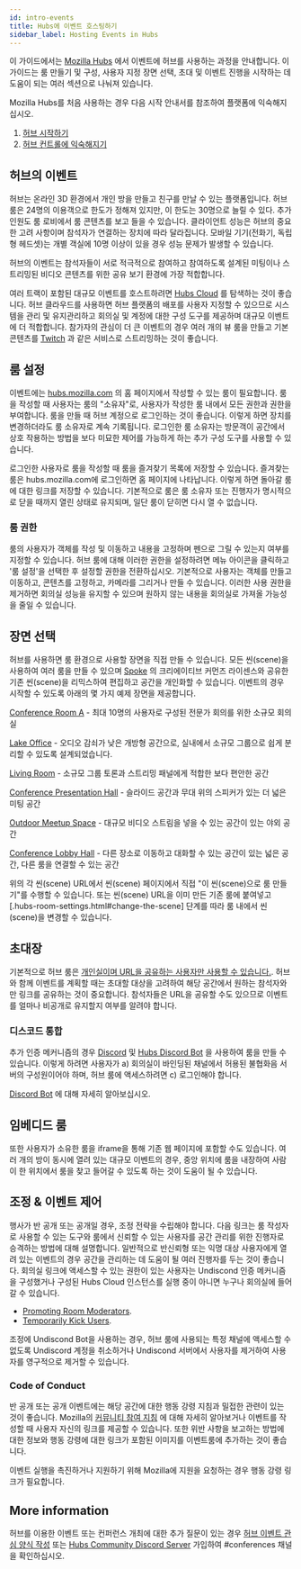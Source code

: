 ```yaml
---
id: intro-events
title: Hubs에 이벤트 호스팅하기
sidebar_label: Hosting Events in Hubs
---
```


이 가이드에서는 [Mozilla Hubs](https://hubs.mozilla.com) 에서 이벤트에 허브를 사용하는 과정을 안내합니다. 이 가이드는 룸 만들기 및 구성, 사용자 지정 장면 선택, 초대 및 이벤트 진행을 시작하는 데 도움이 되는 여러 섹션으로 나눠져 있습니다.

Mozilla Hubs를 처음 사용하는 경우 다음 시작 안내서를 참조하여 플랫폼에 익숙해지십시오.

1. [허브 시작하기](.intro-hubs.html)
2. [허브 컨트롤에 익숙해지기](.hubs-controls.html)

## 허브의 이벤트
허브는 온라인 3D 환경에서 개인 방을 만들고 친구를 만날 수 있는 플랫폼입니다. 허브룸은 24명의 이용객으로 한도가 정해져 있지만, 이 한도는 30명으로 늘릴 수 있다. 추가 인원도 룸 로비에서 룸 콘텐츠를 보고 들을 수 있습니다. 클라이언트 성능은 허브의 중요한 고려 사항이며 참석자가 연결하는 장치에 따라 달라집니다. 모바일 기기(전화기, 독립형 헤드셋)는 개별 객실에 10명 이상이 있을 경우 성능 문제가 발생할 수 있습니다.

허브의 이벤트는 참석자들이 서로 적극적으로 참여하고 참여하도록 설계된 미팅이나 스트리밍된 비디오 콘텐츠를 위한 공유 보기 환경에 가장 적합합니다.

여러 트랙이 포함된 대규모 이벤트를 호스트하려면 [Hubs Cloud](.hubs-cloud-getting-started.html) 를 탐색하는 것이 좋습니다. 허브 클라우드를 사용하면 허브 플랫폼의 배포를 사용자 지정할 수 있으므로 시스템을 관리 및 유지관리하고 회의실 및 계정에 대한 구성 도구를 제공하며 대규모 이벤트에 더 적합합니다. 참가자의 관심이 더 큰 이벤트의 경우 여러 개의 뷰 룸을 만들고 기본 콘텐츠를 [Twitch](https://twitch.tv) 과 같은 서비스로 스트리밍하는 것이 좋습니다.

## 룸 설정
이벤트에는 [hubs.mozilla.com](https://hubs.mozilla.com) 의 홈 페이지에서 작성할 수 있는 룸이 필요합니다. 룸을 작성할 때 사용자는 룸의 "소유자"로, 사용자가 작성한 룸 내에서 모든 권한과 권한을 부여합니다. 룸을 만들 때 허브 계정으로 로그인하는 것이 좋습니다. 이렇게 하면 장치를 변경하더라도 룸 소유자로 계속 기록됩니다. 로그인한 룸 소유자는 방문객이 공간에서 상호 작용하는 방법을 보다 미묘한 제어를 가능하게 하는 추가 구성 도구를 사용할 수 있습니다.

로그인한 사용자로 룸을 작성할 때 룸을 즐겨찾기 목록에 저장할 수 있습니다. 즐겨찾는 룸은 hubs.mozilla.com에 로그인하면 홈 페이지에 나타납니다. 이렇게 하면 돌아갈 룸에 대한 링크를 저장할 수 있습니다. 기본적으로 룸은 룸 소유자 또는 진행자가 명시적으로 닫을 때까지 열린 상태로 유지되며, 일단 룸이 닫히면 다시 열 수 없습니다.

### 룸 권한

룸의 사용자가 객체를 작성 및 이동하고 내용을 고정하며 펜으로 그릴 수 있는지 여부를 지정할 수 있습니다. 허브 룸에 대해 이러한 권한을 설정하려면 메뉴 아이콘을 클릭하고 '룸 설정'을 선택한 후 설정할 권한을 전환하십시오. 기본적으로 사용자는 객체를 만들고 이동하고, 콘텐츠를 고정하고, 카메라를 그리거나 만들 수 있습니다. 이러한 사용 권한을 제거하면 회의실 성능을 유지할 수 있으며 원하지 않는 내용을 회의실로 가져올 가능성을 줄일 수 있습니다.

## 장면 선택
허브를 사용하면 룸 환경으로 사용할 장면을 직접 만들 수 있습니다. 모든 씬(scene)을 사용하여 여러 룸을 만들 수 있으며 [Spoke](.intro-spoke.html) 의 크리에이티브 커먼즈 라이센스와 공유한 기존 씬(scene)을 리믹스하여 편집하고 공간을 개인화할 수 있습니다. 이벤트의 경우 시작할 수 있도록 아래의 몇 가지 예제 장면을 제공합니다.

[Conference Room A](https://hubs.mozilla.com/scenes/GvQthTN/conference-room-a) - 최대 10명의 사용자로 구성된 전문가 회의를 위한 소규모 회의실

[Lake Office](https://hubs.mozilla.com/scenes/QiUmYC3/lake-office) - 오디오 감쇠가 낮은 개방형 공간으로, 실내에서 소규모 그룹으로 쉽게 분리할 수 있도록 설계되었습니다.

[Living Room](https://hubs.mozilla.com/scenes/y7wBpta/better-lit-living-room) - 소규모 그룹 토론과 스트리밍 패널에게 적합한 보다 편안한 공간

[Conference Presentation Hall](https://hubs.mozilla.com/scenes/HHKr45j/conference-presentation-hall) - 슬라이드 공간과 무대 위의 스피커가 있는 더 넓은 미팅 공간

[Outdoor Meetup Space](https://hubs.mozilla.com/scenes/2rEmqCK/outdoor-meetup) - 대규모 비디오 스트림을 넣을 수 있는 공간이 있는 야외 공간

[Conference Lobby Hall](https://hubs.mozilla.com/scenes/u3ezwKe/customizable-conference-lobby) - 다른 장소로 이동하고 대화할 수 있는 공간이 있는 넓은 공간, 다른 룸을 연결할 수 있는 공간

위의 각 씬(scene) URL에서 씬(scene) 페이지에서 직접 "이 씬(scene)으로 룸 만들기"를 수행할 수 있습니다. 또는 씬(scene) URL을 이미 만든 기존 룸에 붙여넣고 [.hubs-room-settings.html#change-the-scene] 단계를 따라 룸 내에서 씬(scene)을 변경할 수 있습니다.

## 초대장
기본적으로 허브 룸은 [개인실이며 URL을 공유하는 사용자만 사용할 수 있습니다.](https://blog.mozvr.com/creating-privacy-centric-virtual-spaces/). 허브와 함께 이벤트를 계획할 때는 초대할 대상을 고려하여 해당 공간에서 원하는 참석자와만 링크를 공유하는 것이 중요합니다. 참석자들은 URL을 공유할 수도 있으므로 이벤트를 얼마나 비공개로 유지할지 여부를 알려야 합니다.

### 디스코드 통합
추가 인증 메커니즘의 경우 [Discord](https://discordapp.com) 및 [Hubs Discord Bot](https://hubs.mozilla.com/discord) 을 사용하여 룸을 만들 수 있습니다. 이렇게 하려면 사용자가 a) 회의실이 바인딩된 채널에서 허용된 불협화음 서버의 구성원이어야 하며, 허브 룸에 액세스하려면 c) 로그인해야 합니다.

[Discord Bot](.hubs-discord-bot.html) 에 대해 자세히 알아보십시오.

## 임베디드 룸
또한 사용자가 소유한 룸을 iframe을 통해 기존 웹 페이지에 포함할 수도 있습니다. 여러 개의 방이 동시에 열려 있는 대규모 이벤트의 경우, 중앙 위치에 룸을 내장하여 사람이 한 위치에서 룸을 찾고 들어갈 수 있도록 하는 것이 도움이 될 수 있습니다.

## 조정 & 이벤트 제어
행사가 반 공개 또는 공개일 경우, 조정 전략을 수립해야 합니다. 다음 링크는 룸 작성자로 사용할 수 있는 도구와 룸에서 신뢰할 수 있는 사용자를 공간 관리를 위한 진행자로 승격하는 방법에 대해 설명합니다. 일반적으로 반신뢰형 또는 익명 대상 사용자에게 열려 있는 이벤트의 경우 공간을 관리하는 데 도움이 될 여러 진행자를 두는 것이 좋습니다. 회의실 링크에 액세스할 수 있는 권한이 있는 사용자는 Undiscond 인증 메커니즘을 구성했거나 구성된 Hubs Cloud 인스턴스를 실행 중이 아니면 누구나 회의실에 들어갈 수 있습니다.

* [Promoting Room Moderators](./hubs-room-settings.html#promoting-room-moderators).
* [Temporarily Kick Users](.hubs-room-settings.html#kick-users).

조정에 Undiscond Bot을 사용하는 경우, 허브 룸에 사용되는 특정 채널에 액세스할 수 없도록 Undiscord 계정을 취소하거나 Undiscond 서버에서 사용자를 제거하여 사용자를 영구적으로 제거할 수 있습니다.


### Code of Conduct
반 공개 또는 공개 이벤트에는 해당 공간에 대한 행동 강령 지침과 밀접한 관련이 있는 것이 좋습니다. Mozilla의 [커뮤니티 참여 지침](https://www.mozilla.org/en-US/about/governance/policies/participation/) 에 대해 자세히 알아보거나 이벤트를 작성할 때 사용자 자신의 링크를 제공할 수 있습니다. 또한 위반 사항을 보고하는 방법에 대한 정보와 행동 강령에 대한 링크가 포함된 이미지를 이벤트룸에 추가하는 것이 좋습니다.

이벤트 실행을 촉진하거나 지원하기 위해 Mozilla에 지원을 요청하는 경우 행동 강령 링크가 필요합니다.

## More information
허브를 이용한 이벤트 또는 컨퍼런스 개최에 대한 추가 질문이 있는 경우 [허브 이벤트 관심 양식 작성](https://airtable.com/shrAtlBbxEKkLbMsd) 또는 [Hubs Community Discord Server](https://discord.gg/wHmY4nd) 가입하여 #conferences 채널을 확인하십시오.

